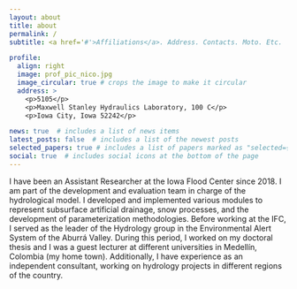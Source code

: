```yaml
---
layout: about
title: about
permalink: /
subtitle: <a href='#'>Affiliations</a>. Address. Contacts. Moto. Etc.

profile:
  align: right
  image: prof_pic_nico.jpg
  image_circular: true # crops the image to make it circular
  address: >
    <p>5105</p>
    <p>Maxwell Stanley Hydraulics Laboratory, 100 C</p>
    <p>Iowa City, Iowa 52242</p>

news: true  # includes a list of news items
latest_posts: false  # includes a list of the newest posts
selected_papers: true # includes a list of papers marked as "selected={true}"
social: true  # includes social icons at the bottom of the page
---
```


I have been an Assistant Researcher at the Iowa Flood Center since 2018. I am part of the development and evaluation team in charge of the hydrological model. I developed and implemented various modules to represent subsurface artificial drainage, snow processes, and the development of parameterization methodologies. Before working at the IFC, I served as the leader of the Hydrology group in the Environmental Alert System of the Aburrá Valley. During this period, I worked on my doctoral thesis and I was a guest lecturer at different universities in Medellín, Colombia (my home town). Additionally, I have experience as an independent consultant, working on hydrology projects in different regions of the country.
